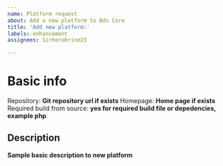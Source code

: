 ```yaml
---
name: Platform request
about: Add a new platform to Bds Core
title: 'Add new platform:'
labels: enhancement
assignees: Sirherobrine23

---
```


# Basic info
Repository: **Git repository url if exists**
Homepage: **Home page if exists**
Required build from source: **yes for required build file or depedencies, example php**

## Description

**Sample basic description to new platform**
